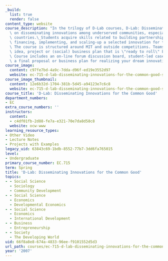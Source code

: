 ```yaml
---
_build:
  list: true
  render: false
content_type: website
course_description: "In the trilogy of D-Lab courses, D-Lab: Dissemination focuses\
  \ on disseminating innovations among underserved communities, especially in developing\
  \ countries.\_Students acquire skills related to building partnerships and piloting,\
  \ financing, implementing, and scaling-up a selected innovation for the common good.\
  \ The course is structured around MIT and outside competitions. Teams develop an\
  \ idea, project or (social) business plan that is \"ready to roll\" by term's end.\
  \ Course includes an on-line forum discussion board, student-led case studies and\
  \ a final proposal or business plan for realizing your dream innovation.\n"
course_image:
  content: c97fe7bd-4a9c-7dda-d96f-ed19e3552d97
  website: ec-715-d-lab-disseminating-innovations-for-the-common-good-spring-2007
course_image_thumbnail:
  content: 12e6b32d-1704-381b-5d45-a94123e7c6c8
  website: ec-715-d-lab-disseminating-innovations-for-the-common-good-spring-2007
course_title: 'D-Lab: Disseminating Innovations for the Common Good'
department_numbers:
- EC
extra_course_numbers: ''
instructors:
  content:
  - c4df01fb-2d88-fe7a-e321-70e7da8d58c8
  website: ocw-www
learning_resource_types:
- Other Video
- Lecture Notes
- Projects with Examples
legacy_uid: 63843c69-1bdb-8552-77b7-3dd6fa765015
level:
- Undergraduate
primary_course_number: EC.715
term: Spring
title: 'D-Lab: Disseminating Innovations for the Common Good'
topics:
- - Social Science
  - Sociology
  - Community Development
- - Social Science
  - Economics
  - Developmental Economics
- - Social Science
  - Economics
  - International Development
- - Business
  - Entrepreneurship
- - Society
  - The Developing World
uid: 66f8a8e8-674a-4833-96ee-f9101552d5d3
url_path: courses/ec-715-d-lab-disseminating-innovations-for-the-common-good-spring-2007
year: '2007'
---
```

